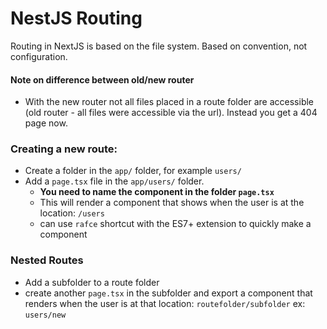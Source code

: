# NestJS Routing

Routing in NextJS is based on the file system.
Based on convention, not configuration.

#### Note on difference between old/new router

- With the new router not all files placed in a route folder are accessible (old router - all files were accessible via the url). Instead you get a 404 page now.

### Creating a new route:

- Create a folder in the `app/` folder, for example `users/`
- Add a `page.tsx` file in the `app/users/` folder.
  - **You need to name the component in the folder `page.tsx`**
  - This will render a component that shows when the user is at the location: `/users`
  - can use `rafce` shortcut with the ES7+ extension to quickly make a component

### Nested Routes

- Add a subfolder to a route folder
- create another `page.tsx` in the subfolder and export a component that renders when the user is at that location: `routefolder/subfolder` ex: `users/new`

